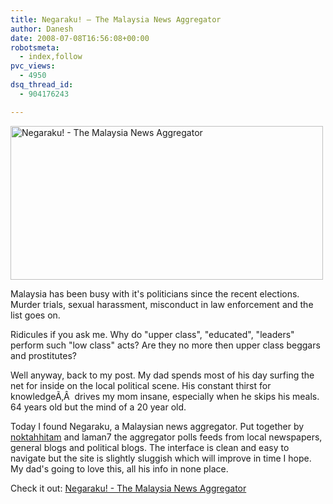 ```yaml
---
title: Negaraku! – The Malaysia News Aggregator
author: Danesh
date: 2008-07-08T16:56:08+00:00
robotsmeta:
  - index,follow
pvc_views:
  - 4950
dsq_thread_id:
  - 904176243

---
```

[<img loading="lazy" class="alignnone size-medium wp-image-664" title="Negaraku! - The Malaysia News Aggregator" src="/wp-content/uploads/2008/07/negaraku.png" alt="Negaraku! - The Malaysia News Aggregator" width="500" height="246" />][1]

Malaysia has been busy with it's politicians since the recent elections. Murder trials, sexual harassment, misconduct in law enforcement and the list goes on.

Ridicules if you ask me. Why do "upper class", "educated", "leaders" perform such "low class" acts? Are they no more then upper class beggars and prostitutes?

Well anyway, back to my post. My dad spends most of his day surfing the net for inside on the local political scene. His constant thirst for knowledgeÃ‚Â  drives my mom insane, especially when he skips his meals. 64 years old but the mind of a 20 year old.

Today I found Negaraku, a Malaysian news aggregator. Put together by [noktahhitam][2] and laman7 the aggregator polls feeds from local newspapers, general blogs and political blogs. The interface is clean and easy to navigate but the site is slightly sluggish which will improve in time I hope. My dad's going to love this, all his info in none place.

Check it out: [Negaraku! - The Malaysia News Aggregator][3]

 [1]: /wp-content/uploads/2008/07/negaraku.png
 [2]: http://www.noktahhitam.com/negaraku-the-malaysian-news-aggregator.html
 [3]: http://negaraku.net/